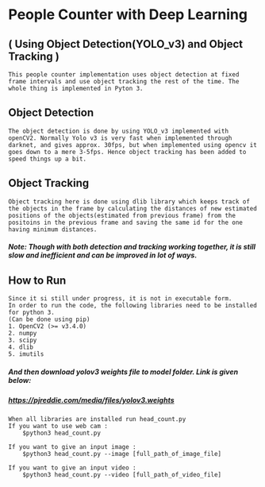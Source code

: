 # People Counter with Deep Learning
## ( Using Object Detection(YOLO_v3) and Object Tracking )

	This people counter implementation uses object detection at fixed frame intervals and use object tracking the rest of the time. The whole thing is implemented in Pyton 3.

## Object Detection
	
	The object detection is done by using YOLO_v3 implemented with openCV2. Normally Yolo v3 is very fast when implemented through darknet, and gives approx. 30fps, but when implemented using opencv it goes down to a mere 3-5fps. Hence object tracking has been added to speed things up a bit.

## Object Tracking
	
	Object tracking here is done using dlib library which keeps track of the objects in the frame by calculating the distances of new estimated positions of the objects(estimated from previous frame) from the positoins in the previous frame and saving the same id for the one having minimum distances.

#### *Note: Though with both detection and tracking working together, it is still slow and inefficient and can be improved in lot of ways.*

## How to Run
	
	Since it si still under progress, it is not in executable form.
	In order to run the code, the following libraries need to be installed for python 3.
	(Can be done using pip)
	1. OpenCV2 (>= v3.4.0)
	2. numpy
	3. scipy
	4. dlib
	5. imutils

##### And then download yolov3 weights file to model folder. Link is given below:
##### https://pjreddie.com/media/files/yolov3.weights 

	When all libraries are installed run head_count.py
	If you want to use web cam : 
        $python3 head_count.py  

	If you want to give an input image : 
		$python3 head_count.py --image [full_path_of_image_file] 
	
	If you want to give an input video : 
		$python3 head_count.py --video [full_path_of_video_file] 
